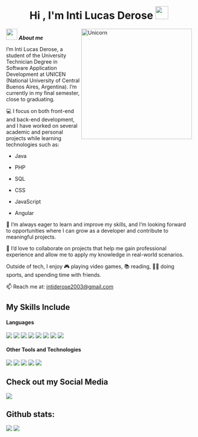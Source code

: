 <h1 align="center"><b>Hi , I'm Inti Lucas Derose </b><img src="https://media.giphy.com/media/hvRJCLFzcasrR4ia7z/giphy.gif" width="35"></h1>
<!--  -->
<img align="right" width=300px alt="Unicorn" src="https://media.giphy.com/media/SWoSkN6DxTszqIKEqv/giphy.gif" />

<img src="https://media.giphy.com/media/ObNTw8Uzwy6KQ/giphy.gif" width="30px">&nbsp;***About me***

I’m Inti Lucas Derose, a student of the University Technician Degree in Software Application Development at UNICEN (National University of Central Buenos Aires, Argentina). I’m currently in my final semester, close to graduating.

💻 I focus on both front-end and back-end development, and I have worked on several academic and personal projects while learning technologies such as:

- Java

- PHP

- SQL

- CSS

- JavaScript

- Angular

🌱 I’m always eager to learn and improve my skills, and I’m looking forward to opportunities where I can grow as a developer and contribute to meaningful projects.

👯 I’d love to collaborate on projects that help me gain professional experience and allow me to apply my knowledge in real-world scenarios.

Outside of tech, I enjoy 🎮 playing video games, 📚 reading, 🏋️‍♂️ doing sports, and spending time with friends.

📫 Reach me at: <a href="intiderose2003@gmail.com">intiderose2003@gmail.com</a>

## My Skills Include

<h4> Languages </h4>
<span> 
  <img src="https://img.shields.io/badge/HTML5-E34F26?style=for-the-badge&logo=html5&logoColor=white">
  <img src="https://img.shields.io/badge/CSS3-1572B6?style=for-the-badge&logo=css3&logoColor=white">
  <img src="https://img.shields.io/badge/JavaScript-F7DF1E?style=for-the-badge&logo=javascript&logoColor=black">
  <img src="https://img.shields.io/badge/Java-ED8B00?style=for-the-badge&logo=java&logoColor=white">
  <img src="https://img.shields.io/badge/C-00599C?style=for-the-badge&logo=c&logoColor=white">
  <img src="https://img.shields.io/badge/python-3670A0?style=for-the-badge&logo=python&logoColor=ffdd54">
  <img src= "https://img.shields.io/badge/typescript-%23007ACC.svg?style=for-the-badge&logo=typescript&logoColor=white">
  <img src= "https://img.shields.io/badge/-Arduino-00979D?style=for-the-badge&logo=Arduino&logoColor=white">
 


</span>


<h4> Other Tools and Technologies </h4>
<span>
  <img src="https://img.shields.io/badge/Git-F05032?style=for-the-badge&logo=git&logoColor=white">
  <img src="https://img.shields.io/badge/jira-%230A0FFF.svg?style=for-the-badge&logo=jira&logoColor=white">
  <img src="https://img.shields.io/badge/Notion-%23000000.svg?style=for-the-badge&logo=notion&logoColor=white">
  <img src="https://img.shields.io/badge/Fedora-294172?style=for-the-badge&logo=fedora&logoColor=white">
  <img src="https://img.shields.io/badge/MySQL-00000F?style=for-the-badge&logo=mysql&logoColor=white">




</span>

## Check out my Social Media

<a href= "https://www.instagram.com/intiderose__/">
    <img src="https://img.shields.io/badge/Instagram-%23E4405F.svg?style=for-the-badge&logo=Instagram&logoColor=white">
</a>

<h2>Github stats:</h2> 

[![](https://github-readme-stats.vercel.app/api?username=intiderose&show_icons=true&theme=tokyonight&hide_border=true&locale=en)](https://github.com/intiderose)
[![](https://github-readme-streak-stats.herokuapp.com/?user=intiderose&theme=material-palenight)](https://github.com/intiderose)
</div>
